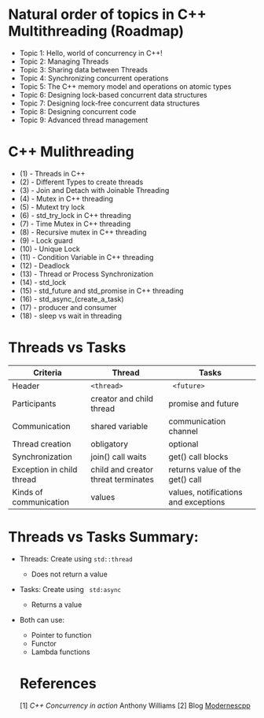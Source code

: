 
# Natural order of topics in C++ Multithreading (Roadmap)
 - Topic 1: Hello, world of concurrency in C++!
 - Topic 2: Managing Threads
 - Topic 3: Sharing data between Threads
 - Topic 4: Synchronizing concurrent operations
 - Topic 5: The C++ memory model and operations on atomic types
 - Topic 6: Designing lock-based concurrent data structures
 - Topic 7: Designing lock-free concurrent data structures
 - Topic 8: Designing concurrent code
 - Topic 9: Advanced thread management



# C++ Mulithreading 

 - (1)   -  Threads in C++
 - (2)   -  Different Types to create threads
 - (3)   -  Join and Detach with Joinable Threading 
 - (4)   -  Mutex in C++ threading 
 - (5)   -  Mutext try lock 
 - (6)   -  std_try_lock in C++ threading 
 - (7)   -  Time Mutex in C++ threading 
 - (8)   -  Recursive mutex in C++ threading 
 - (9)   -  Lock guard
 - (10)  -  Unique Lock 
 - (11)  -  Condition Variable in C++ threading 
 - (12)  -  Deadlock 
 - (13)  -  Thread or Process Synchronization 
 - (14)  -  std_lock
 - (15)  -  std_future and std_promise in C++ threading
 - (16)  -  std_async_(create_a_task)
 - (17)  -  producer and consumer
 - (18)  -  sleep vs wait in threading 
 
 
 

 

# Threads vs Tasks
| Criteria           |  Thread    |  Tasks |
| -------------------------- | ------------- |----------------------------------- | 
|     Header                       |       ``` <thread> ```                             |     ``` <future>```                              |             
|     Participants                 |       creator and child thread                     |     promise and future                           |         
|     Communication                |       shared variable                              |    communication channel                         |   
|     Thread creation              |       obligatory                                   |    optional                                      |    
|     Synchronization              |       join() call waits                            |    get() call blocks                             |       
|     Exception in child thread    |       child and creator threat terminates          |    returns value of the get() call               |     
|     Kinds of communication       |       values                                       |    values, notifications and exceptions          |         


# Threads vs Tasks Summary:
 - Threads: Create using  ``` std::thread ```
    - Does not return a value 
 
 - Tasks: Create using ``` std:async``` 
     - Returns a value

-  Both can use:
   - Pointer to function
   - Functor
   - Lambda functions
   
   
   
   
   # References
   [1] *C++ Concurrency in action* Anthony Williams 
   [2] Blog [Modernescpp](https://www.modernescpp.com/)
   
